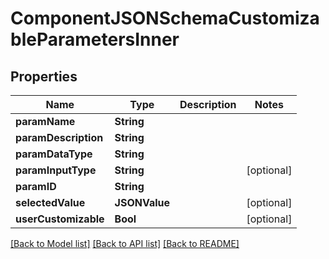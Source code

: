 # ComponentJSONSchemaCustomizableParametersInner

## Properties
Name | Type | Description | Notes
------------ | ------------- | ------------- | -------------
**paramName** | **String** |  | 
**paramDescription** | **String** |  | 
**paramDataType** | **String** |  | 
**paramInputType** | **String** |  | [optional] 
**paramID** | **String** |  | 
**selectedValue** | **JSONValue** |  | [optional] 
**userCustomizable** | **Bool** |  | [optional] 

[[Back to Model list]](../README.md#documentation-for-models) [[Back to API list]](../README.md#documentation-for-api-endpoints) [[Back to README]](../README.md)


